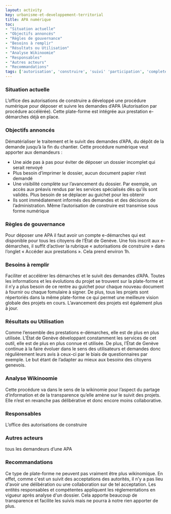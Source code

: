 ```yaml
---
layout: activity
key: urbanisme-et-developpement-territorial
title: APA numérique
toc:
- "Situation actuelle"
- "Objectifs annoncés"
- "Règles de gouvernance"
- "Besoins à remplir"
- "Résultats ou Utilisation"
- "Analyse Wikinoomie"
- "Responsables"
- "Autres acteurs"
- "Recommandations"
tags: ['autorisation', 'construire', 'suivi' 'participation', 'complete']
---
```


### Situation actuelle

L’office des autorisations de construire a développé une procédure numérique pour déposer et suivre les demandes d’APA (Autorisation par procédure accélérée). Cette plate-forme est intégrée aux prestation e-démarches déjà en place. 


### Objectifs annoncés

Dématérialiser le traitement et le suivit des demandes d’APA, du dépôt de la demande jusqu’à la fin du chantier. Cette procédure numérique veut apporter aux demandeurs :

* 	Une aide pas à pas pour éviter de déposer un dossier incomplet qui serait renvoyé
* 	Plus besoin d’imprimer le dossier, aucun document papier n’est demandé
* 	Une visibilité complète sur l’avancement du dossier. Par exemple, un accès aux préavis rendus par les services spécialisés dès qu'ils sont validés. Plus besoin de se déplacer au guichet pour les obtenir
* 	Ils sont immédiatement informés des demandes et des décisions de l’administration. Même l’autorisation de construire est transmise sous forme numérique


### Règles de gouvernance

Pour déposer une APA il faut avoir un compte e-démarches qui est disponible pour tous les citoyens de l’État de Genève. Une fois inscrit aux e-démarches, il suffit d’activer la rubrique « autorisations de construire » dans l’onglet « Accéder aux prestations ». Cela prend environ 1h.


### Besoins à remplir

Faciliter et accélérer les démarches et le suivit des demandes d’APA. Toutes les informations et les évolutions du projet se trouvent sur la plate-forme et il n’y a plus besoin de ce rentre au guichet pour chaque nouveau document à fournir ou chaque fomulaire à signer.
De plus, tous les projets sont répertoriés dans la même plate-forme ce qui permet une meilleure vision globale des projets en cours. L’avancement des projets est également plus à jour.


### Résultats ou Utilisation

Comme l’ensemble des prestations e-démarches, elle est de plus en plus utilisée. L’État de Genève développant constamment les services de cet outil, elle est de plus en plus connue et utilisée. De plus, l’État de Genève continue à la faire évoluer dans le sens des utilisateurs et demandes donc régulièrement leurs avis à ceux-ci par le biais de questionnaires par exemple. Le but étant de l’adapter au mieux aux besoinx des citoyens genevois.


### Analyse Wikinoomie

Cette procédure va dans le sens de la wikinomie pour l’aspect du partage d’information et de la transparence qu’elle amène sur le suivit des projets. Elle n’est en revanche pas délibérative et donc encore moins collaborative. 


### Responsables

L’office des autorisations de construire


### Autres acteurs

tous les demandeurs d’une APA


### Recommandations

Ce type de plate-forme ne peuvent pas vraiment être plus wikinomique. En effet, comme c'est un suivit des acceptations des autorités, il n'y a pas lieu d'avoir une délibération ou une collaboration sur de tel acceptation. Les entités responsables et compétentes appliquent les réglementations en vigueur après analyse d'un dossier. Cela apporte beaucoup de transparence et facilite les suivis mais ne pourra à notre rien apporter de plus. 
